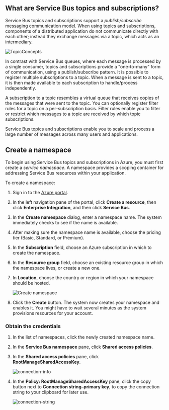 ## What are Service Bus topics and subscriptions?
Service Bus topics and subscriptions support a *publish/subscribe* messaging communication model. When using topics and subscriptions, components of a distributed application do not communicate directly with each other; instead they exchange messages via a topic, which acts as an intermediary.

![TopicConcepts](./media/howto-service-bus-topics/sb-topics-01.png)

In contrast with Service Bus queues, where each message is processed by a single consumer, topics and subscriptions provide a "one-to-many" form of communication, using a publish/subscribe pattern. It is possible to
register multiple subscriptions to a topic. When a message is sent to a topic, it is then made available to each subscription to handle/process independently.

A subscription to a topic resembles a virtual queue that receives copies of the messages that were sent to the topic. You can optionally register filter rules for a topic on a per-subscription basis. Filter rules enable you to filter or restrict which messages to a topic are received by which topic subscriptions.

Service Bus topics and subscriptions enable you to scale and process a large number of messages across many users and applications.

## Create a namespace
To begin using Service Bus topics and subscriptions in Azure, you must first create a *service namespace*. A namespace provides a scoping container for addressing Service Bus resources within your application.

To create a namespace:

1. Sign in to the [Azure portal][Azure portal].
2. In the left navigation pane of the portal, click **Create a resource**, then click **Enterprise Integration**, and then click **Service Bus**.
3. In the **Create namespace** dialog, enter a namespace name. The system immediately checks to see if the name is available.
4. After making sure the namespace name is available, choose the pricing tier (Basic, Standard, or Premium).
5. In the **Subscription** field, choose an Azure subscription in which to create the namespace.
6. In the **Resource group** field, choose an existing resource group in which the namespace lives, or create a new one.      
7. In **Location**, choose the country or region in which your namespace should be hosted.
   
    ![Create namespace][create-namespace]
8. Click the **Create** button. The system now creates your namespace and enables it. You might have to wait several minutes as the system provisions resources for your account.

### Obtain the credentials
1. In the list of namespaces, click the newly created namespace name.
2. In the **Service Bus namespace** pane, click **Shared access policies**.
3. In the **Shared access policies** pane, click **RootManageSharedAccessKey**.
   
    ![connection-info][connection-info]
4. In the **Policy: RootManageSharedAccessKey** pane, click the copy button next to **Connection string–primary key**, to copy the connection string to your clipboard for later use.
   
    ![connection-string][connection-string]

[Azure portal]: https://portal.azure.com
[create-namespace]: ./media/howto-service-bus-topics/create-namespace.png
[connection-info]: ./media/howto-service-bus-topics/connection-info.png
[connection-string]: ./media/howto-service-bus-topics/connection-string.png


